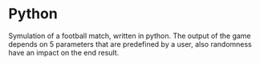# Python
Symulation of a football match, written in python. The output of the game depends on 5 parameters that are predefined by a user, also randomness have an impact on the end result.

